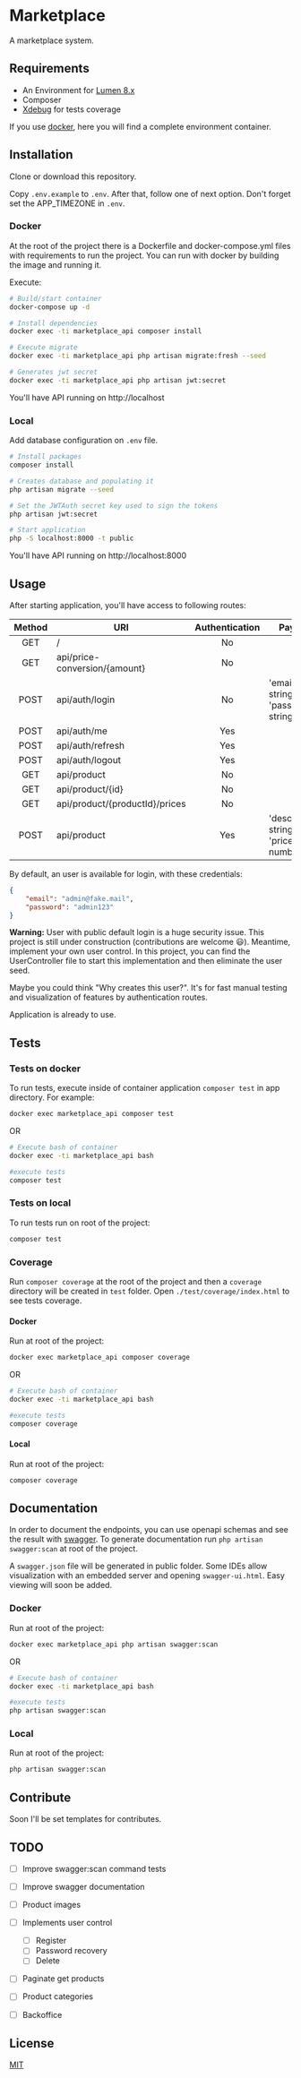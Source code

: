 # Marketplace

A marketplace system.

## Requirements

- An Environment for [Lumen 8.x](https://lumen.laravel.com/docs/8.x/installation)
- Composer
- [Xdebug](https://xdebug.org/) for tests coverage

If you use [docker](https://www.docker.com/), here you will find a complete environment container.

## Installation

Clone or download this repository.

Copy `.env.example` to `.env`. After that, follow one of next option. Don't forget set the APP_TIMEZONE in `.env`.

### Docker

At the root of the project there is a Dockerfile and docker-compose.yml files with requirements to run the project.
You can run with docker by building the image and running it.

Execute:

```bash
# Build/start container
docker-compose up -d

# Install dependencies
docker exec -ti marketplace_api composer install

# Execute migrate
docker exec -ti marketplace_api php artisan migrate:fresh --seed

# Generates jwt secret
docker exec -ti marketplace_api php artisan jwt:secret
```

You'll have API running on http://localhost

### Local

Add database configuration on `.env` file.

```bash
# Install packages
composer install

# Creates database and populating it
php artisan migrate --seed

# Set the JWTAuth secret key used to sign the tokens
php artisan jwt:secret

# Start application
php -S localhost:8000 -t public
```

You'll have API running on http://localhost:8000

## Usage

After starting application, you'll have access to following routes:


| Method | URI                              | Authentication | Payload                                      |
|:------:|----------------------------------|:--------------:|----------------------------------------------|
| GET    | /                                | No             |                                              |
| GET    | api/price-conversion/{amount}    | No             |                                              |
| POST   | api/auth/login                   | No             | 'email': string, 'password': string          |
| POST   | api/auth/me                      | Yes            |                                              |
| POST   | api/auth/refresh                 | Yes            |                                              |
| POST   | api/auth/logout                  | Yes            |                                              |
| GET    | api/product                      | No             |                                              |
| GET    | api/product/{id}                 | No             |                                              |
| GET    | api/product/{productId}/prices   | No             |                                              |
| POST   | api/product                      | Yes            | 'description': string, 'price': number       |

By default, an user is available for login, with these credentials:
```JSON
{
    "email": "admin@fake.mail",
    "password": "admin123"
}
```
**Warning:** User with public default login is a huge security issue. This project is still under construction (contributions are welcome :smiley:). 
Meantime, implement your own user control. In this project, you can find the UserController file to start this implementation and then eliminate the user seed.

Maybe you could think "Why creates this user?". It's for fast manual testing and visualization of features by authentication routes.

Application is already to use.

## Tests

### Tests on docker

To run tests, execute inside of container application `composer test` in app directory. For example:

```bash
docker exec marketplace_api composer test
```

OR

```bash
# Execute bash of container
docker exec -ti marketplace_api bash

#execute tests
composer test
```

### Tests on local

To run tests run on root of the project:

```bash
composer test
```

### Coverage

Run `composer coverage` at the root of the project and then a `coverage` directory will be created in `test` folder.
Open `./test/coverage/index.html` to see tests coverage.

#### Docker

Run at root of the project:

```bash
docker exec marketplace_api composer coverage
```

OR

```bash
# Execute bash of container
docker exec -ti marketplace_api bash

#execute tests
composer coverage
```

#### Local

Run at root of the project:

```bash
composer coverage
```

## Documentation

In order to document the endpoints, you can use openapi schemas and see the result with [swagger](https://swagger.io/docs/specification/2-0/what-is-swagger/).
To generate documentation run `php artisan swagger:scan` at root of the project. 

A `swagger.json` file will be generated in public folder. Some IDEs allow visualization with an embedded server and opening `swagger-ui.html`.
Easy viewing will soon be added.

### Docker

Run at root of the project:

```bash
docker exec marketplace_api php artisan swagger:scan
```

OR

```bash
# Execute bash of container
docker exec -ti marketplace_api bash

#execute tests
php artisan swagger:scan
```

### Local

Run at root of the project:

```bash
php artisan swagger:scan
```

## Contribute

Soon I'll be set templates for contributes.

## TODO

- [ ] Improve swagger:scan command tests
- [ ] Improve swagger documentation
- [ ] Product images
- [ ] Implements user control
    + [ ] Register
    + [ ] Password recovery
    + [ ] Delete
- [ ] Paginate get products
- [ ] Product categories 
- [ ] Backoffice


## License

[MIT](./LICENSE)
